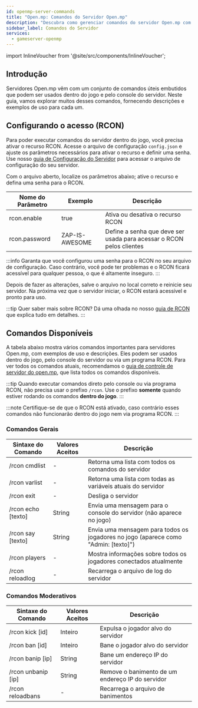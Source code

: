 ```yaml
---
id: openmp-server-commands
title: "Open.mp: Comandos do Servidor Open.mp"
description: "Descubra como gerenciar comandos do servidor Open.mp com acesso RCON de forma segura e melhore o controle do seu servidor → Saiba mais agora"
sidebar_label: Comandos do Servidor
services:
  - gameserver-openmp
---
```


import InlineVoucher from '@site/src/components/InlineVoucher';

## Introdução

Servidores Open.mp vêm com um conjunto de comandos úteis embutidos que podem ser usados dentro do jogo e pelo console do servidor. Neste guia, vamos explorar muitos desses comandos, fornecendo descrições e exemplos de uso para cada um.

<InlineVoucher />

## Configurando o acesso (RCON)

Para poder executar comandos do servidor dentro do jogo, você precisa ativar o recurso RCON. Acesse o arquivo de configuração `config.json` e ajuste os parâmetros necessários para ativar o recurso e definir uma senha. Use nosso [guia de Configuração do Servidor](openmp-configuration.md) para acessar o arquivo de configuração do seu servidor.

Com o arquivo aberto, localize os parâmetros abaixo; ative o recurso e defina uma senha para o RCON.

| Nome do Parâmetro             | Exemplo                                | Descrição                                                                                      |
| ----------------------------- | ------------------------------------- | ---------------------------------------------------------------------------------------------- | 
| rcon.enable                   | true                                  | Ativa ou desativa o recurso RCON                                                              |
| rcon.password                 | ZAP-IS-AWESOME                        | Define a senha que deve ser usada para acessar o RCON pelos clientes                           |

:::info
Garanta que você configurou uma senha para o RCON no seu arquivo de configuração. Caso contrário, você pode ter problemas e o RCON ficará acessível para qualquer pessoa, o que é altamente inseguro.
:::

Depois de fazer as alterações, salve o arquivo no local correto e reinicie seu servidor. Na próxima vez que o servidor iniciar, o RCON estará acessível e pronto para uso.

:::tip
Quer saber mais sobre RCON? Dá uma olhada no nosso [guia de RCON](openmp-rcon.md) que explica tudo em detalhes.
:::

## Comandos Disponíveis

A tabela abaixo mostra vários comandos importantes para servidores Open.mp, com exemplos de uso e descrições. Eles podem ser usados dentro do jogo, pelo console do servidor ou via um programa RCON. Para ver todos os comandos atuais, recomendamos o [guia de controle de servidor do open.mp](https://www.open.mp/docs/server/ControllingServer), que lista todos os comandos disponíveis.

:::tip
Quando executar comandos direto pelo console ou via programa RCON, não precisa usar o prefixo `/rcon`. Use o prefixo **somente** quando estiver rodando os comandos **dentro do jogo**.
:::

:::note
Certifique-se de que o RCON está ativado, caso contrário esses comandos não funcionarão dentro do jogo nem via programa RCON.
:::

### Comandos Gerais

| Sintaxe do Comando            | Valores Aceitos  | Descrição                                                          | 
| ----------------------------- | ---------------- | ------------------------------------------------------------------ | 
| /rcon cmdlist                 | -                | Retorna uma lista com todos os comandos do servidor               | 
| /rcon varlist                 | -                | Retorna uma lista com todas as variáveis atuais do servidor       | 
| /rcon exit                    | -                | Desliga o servidor                                                | 
| /rcon echo [texto]            | String           | Envia uma mensagem para o console do servidor (não aparece no jogo) | 
| /rcon say [texto]             | String           | Envia uma mensagem para todos os jogadores no jogo (aparece como "Admin: [texto]") | 
| /rcon players                 | -                | Mostra informações sobre todos os jogadores conectados atualmente | 
| /rcon reloadlog               | -                | Recarrega o arquivo de log do servidor                             |

### Comandos Moderativos

| Sintaxe do Comando            | Valores Aceitos  | Descrição                                                          | 
| ----------------------------- | ---------------- | ------------------------------------------------------------------ | 
| /rcon kick [id]               | Inteiro          | Expulsa o jogador alvo do servidor                                | 
| /rcon ban [id]                | Inteiro          | Bane o jogador alvo do servidor                                   | 
| /rcon banip [ip]              | String           | Bane um endereço IP do servidor                                   | 
| /rcon unbanip [ip]            | String           | Remove o banimento de um endereço IP do servidor                  | 
| /rcon reloadbans              | -                | Recarrega o arquivo de banimentos                                 |

<InlineVoucher />